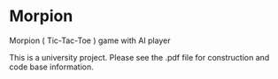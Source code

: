 # Morpion
Morpion ( Tic-Tac-Toe ) game with AI player

This is a university project.
Please see the .pdf file for construction and code base information.